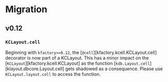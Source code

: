 # Migration

## v0.12

### `KCLayout.cell`

Beginning with `kfactory>=0.12`, the [`@cell`][kfactory.kcell.KCLayout.cell] decorator is now part of a KCLayout. This has a minor impact on the [`KCLayout`][kfactory.kcell.KCLayout] as the function
[`kdb.Layout.cell`][klayout.dbcore.Layout.cell] gets shadowed as a consequence. Please use `KCLayout.layout.cell` to access the function.
